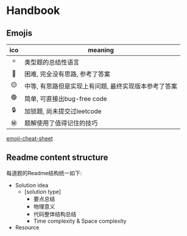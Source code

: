 # Handbook

## Emojis

| ico | meaning |
| :-: | - |
| :star: | 类型题的总结性语言 |
| :red_circle: | 困难, 完全没有思路, 参考了答案 |
| :yellow_circle: | 中等, 有思路但是实现上有问题, 最终实现版本参考了答案 |
| :green_circle: | 简单, 可直接出bug-free code |
| :lock: | 加锁题, 尚未提交过leetcode |
| :secret: | 题解使用了值得记住的技巧 |

[emoji-cheat-sheet](https://github.com/ikatyang/emoji-cheat-sheet/blob/master/README.md#table-of-contents)

## Readme content structure

每道题的Readme结构统一如下:

* Solution idea
    * [solution type]
        * 要点总结
        * 物理意义
        * 代码整体结构总结
        * Time complexity & Space complexity
* Resource